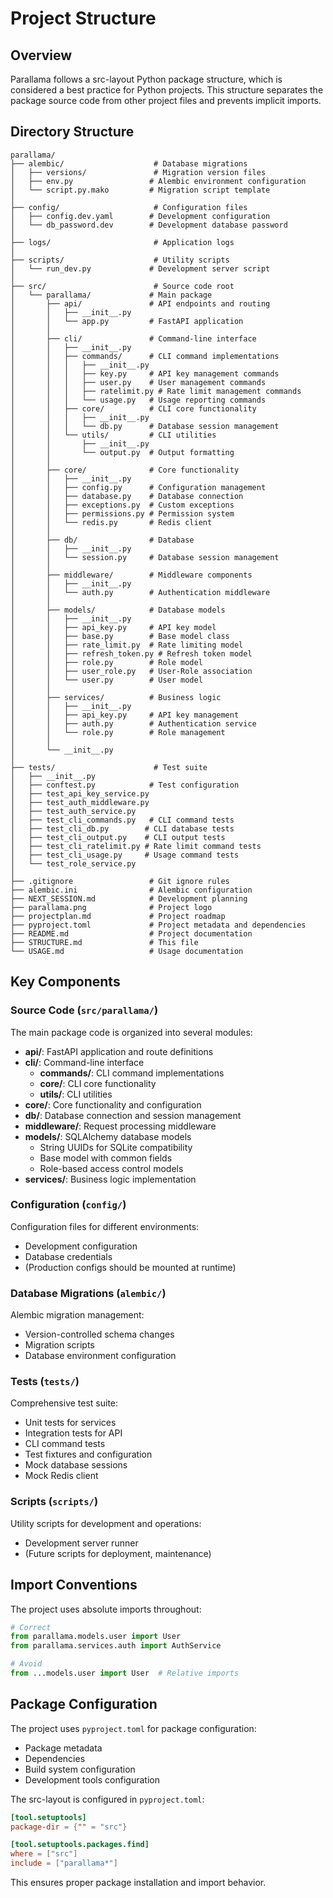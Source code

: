 # Project Structure

## Overview

Parallama follows a src-layout Python package structure, which is considered a best practice for Python projects. This structure separates the package source code from other project files and prevents implicit imports.

## Directory Structure

```
parallama/
├── alembic/                    # Database migrations
│   ├── versions/               # Migration version files
│   ├── env.py                 # Alembic environment configuration
│   └── script.py.mako         # Migration script template
│
├── config/                     # Configuration files
│   ├── config.dev.yaml        # Development configuration
│   └── db_password.dev        # Development database password
│
├── logs/                       # Application logs
│
├── scripts/                    # Utility scripts
│   └── run_dev.py             # Development server script
│
├── src/                        # Source code root
│   └── parallama/             # Main package
│       ├── api/               # API endpoints and routing
│       │   ├── __init__.py
│       │   └── app.py         # FastAPI application
│       │
│       ├── cli/               # Command-line interface
│       │   ├── __init__.py
│       │   ├── commands/      # CLI command implementations
│       │   │   ├── __init__.py
│       │   │   ├── key.py     # API key management commands
│       │   │   ├── user.py    # User management commands
│       │   │   ├── ratelimit.py # Rate limit management commands
│       │   │   └── usage.py   # Usage reporting commands
│       │   ├── core/          # CLI core functionality
│       │   │   ├── __init__.py
│       │   │   └── db.py      # Database session management
│       │   └── utils/         # CLI utilities
│       │       ├── __init__.py
│       │       └── output.py  # Output formatting
│       │
│       ├── core/              # Core functionality
│       │   ├── __init__.py
│       │   ├── config.py      # Configuration management
│       │   ├── database.py    # Database connection
│       │   ├── exceptions.py  # Custom exceptions
│       │   ├── permissions.py # Permission system
│       │   └── redis.py       # Redis client
│       │
│       ├── db/                # Database
│       │   ├── __init__.py
│       │   └── session.py     # Database session management
│       │
│       ├── middleware/        # Middleware components
│       │   ├── __init__.py
│       │   └── auth.py        # Authentication middleware
│       │
│       ├── models/            # Database models
│       │   ├── __init__.py
│       │   ├── api_key.py     # API key model
│       │   ├── base.py        # Base model class
│       │   ├── rate_limit.py  # Rate limiting model
│       │   ├── refresh_token.py # Refresh token model
│       │   ├── role.py        # Role model
│       │   ├── user_role.py   # User-Role association
│       │   └── user.py        # User model
│       │
│       ├── services/          # Business logic
│       │   ├── __init__.py
│       │   ├── api_key.py     # API key management
│       │   ├── auth.py        # Authentication service
│       │   └── role.py        # Role management
│       │
│       └── __init__.py
│
├── tests/                      # Test suite
│   ├── __init__.py
│   ├── conftest.py            # Test configuration
│   ├── test_api_key_service.py
│   ├── test_auth_middleware.py
│   ├── test_auth_service.py
│   ├── test_cli_commands.py   # CLI command tests
│   ├── test_cli_db.py        # CLI database tests
│   ├── test_cli_output.py    # CLI output tests
│   ├── test_cli_ratelimit.py # Rate limit command tests
│   ├── test_cli_usage.py     # Usage command tests
│   └── test_role_service.py
│
├── .gitignore                 # Git ignore rules
├── alembic.ini                # Alembic configuration
├── NEXT_SESSION.md            # Development planning
├── parallama.png              # Project logo
├── projectplan.md             # Project roadmap
├── pyproject.toml             # Project metadata and dependencies
├── README.md                  # Project documentation
├── STRUCTURE.md               # This file
└── USAGE.md                   # Usage documentation
```

## Key Components

### Source Code (`src/parallama/`)

The main package code is organized into several modules:

- **api/**: FastAPI application and route definitions
- **cli/**: Command-line interface
  * **commands/**: CLI command implementations
  * **core/**: CLI core functionality
  * **utils/**: CLI utilities
- **core/**: Core functionality and configuration
- **db/**: Database connection and session management
- **middleware/**: Request processing middleware
- **models/**: SQLAlchemy database models
  * String UUIDs for SQLite compatibility
  * Base model with common fields
  * Role-based access control models
- **services/**: Business logic implementation

### Configuration (`config/`)

Configuration files for different environments:
- Development configuration
- Database credentials
- (Production configs should be mounted at runtime)

### Database Migrations (`alembic/`)

Alembic migration management:
- Version-controlled schema changes
- Migration scripts
- Database environment configuration

### Tests (`tests/`)

Comprehensive test suite:
- Unit tests for services
- Integration tests for API
- CLI command tests
- Test fixtures and configuration
- Mock database sessions
- Mock Redis client

### Scripts (`scripts/`)

Utility scripts for development and operations:
- Development server runner
- (Future scripts for deployment, maintenance)

## Import Conventions

The project uses absolute imports throughout:

```python
# Correct
from parallama.models.user import User
from parallama.services.auth import AuthService

# Avoid
from ...models.user import User  # Relative imports
```

## Package Configuration

The project uses `pyproject.toml` for package configuration:
- Package metadata
- Dependencies
- Build system configuration
- Development tools configuration

The src-layout is configured in `pyproject.toml`:
```toml
[tool.setuptools]
package-dir = {"" = "src"}

[tool.setuptools.packages.find]
where = ["src"]
include = ["parallama*"]
```

This ensures proper package installation and import behavior.
